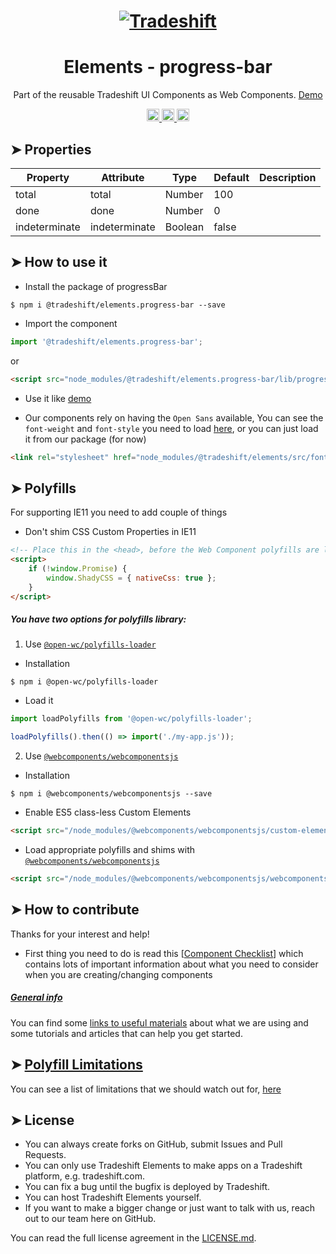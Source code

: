 <h1 align="center">
    <a href="https://tradeshift.com/">
      <img alt="Tradeshift" src="https://tradeshift.com/wp-content/themes/Tradeshift/img/brand/logo-black.png"/>
    </a>
</h1>

<h1 align="center">Elements - progress-bar</h1>

<p align="center">
  Part of the reusable Tradeshift UI Components as Web Components.
    <a href="https://tradeshift.github.io/elements/?path=/story/ts-progress-bar--default">
      Demo
    </a>
</p>

<p align="center">
    <a href="https://www.npmjs.com/package/@tradeshift/elements.progress-bar">
      <img alt="NPM Version" src="https://badgen.net/npm/v/@tradeshift/elements.progress-bar" height="20"/>
    </a>
    <a href="https://npmcharts.com/compare/@tradeshift/elements.progress-bar?minimal=true">
		  <img alt="Downloads per month" src="https://badgen.net/npm/dm/@tradeshift/elements.progress-bar" height="20"/>
		</a>
		<a href="https://www.npmjs.com/browse/depended/@tradeshift/elements.progress-bar">
		  <img alt="Dependent packages" src="https://badgen.net/npm/dependents/@tradeshift/elements.progress-bar" height="20"/>
		</a>
</p>

<style>
  table {
        width:100%;
  }
</style>

## ➤ Properties

| Property      | Attribute     | Type    | Default | Description |
| ------------- | ------------- | ------- | ------- | ----------- |
| total         | total         | Number  | 100     |             |
| done          | done          | Number  | 0       |             |
| indeterminate | indeterminate | Boolean | false   |             |

## ➤ How to use it

- Install the package of progressBar

```shell
$ npm i @tradeshift/elements.progress-bar --save
```

- Import the component

```js
import '@tradeshift/elements.progress-bar';
```

or

```html
<script src="node_modules/@tradeshift/elements.progress-bar/lib/progress-bar.umd.js"></script>
```

- Use it like [demo]("https://tradeshift.github.io/elements/?path=/story/ts-progress-bar--default")

- Our components rely on having the `Open Sans` available, You can see the `font-weight` and `font-style` you need to load [here](https://github.com/Tradeshift/elements/blob/master/packages/core/src/fonts.css), or you can just load it from our package (for now)

```html
<link rel="stylesheet" href="node_modules/@tradeshift/elements/src/fonts.css" />
```

## ➤ Polyfills

For supporting IE11 you need to add couple of things

- Don't shim CSS Custom Properties in IE11

```html
<!-- Place this in the <head>, before the Web Component polyfills are loaded -->
<script>
	if (!window.Promise) {
		window.ShadyCSS = { nativeCss: true };
	}
</script>
```

##### You have two options for polyfills library:

1. Use [`@open-wc/polyfills-loader`](https://github.com/open-wc/open-wc/tree/master/packages/polyfills-loader)

- Installation

```shell
$ npm i @open-wc/polyfills-loader
```

- Load it

```js
import loadPolyfills from '@open-wc/polyfills-loader';

loadPolyfills().then(() => import('./my-app.js'));
```

2. Use [`@webcomponents/webcomponentsjs`](https://github.com/webcomponents/polyfills/tree/master/packages/webcomponentsjs)

- Installation

```hell
$ npm i @webcomponents/webcomponentsjs --save
```

- Enable ES5 class-less Custom Elements

```html
<script src="/node_modules/@webcomponents/webcomponentsjs/custom-elements-es5-adapter.js"></script>
```

- Load appropriate polyfills and shims with [`@webcomponents/webcomponentsjs`](https://github.com/webcomponents/webcomponentsjs)

```html
<script src="/node_modules/@webcomponents/webcomponentsjs/webcomponents-loader.js" defer></script>
```

## ➤ How to contribute

Thanks for your interest and help!

- First thing you need to do is read this [[Component Checklist](https://github.com/Tradeshift/elements/wiki/Component-checklist)] which contains lots of important information about what you need to consider when you are creating/changing components

##### [General info](https://github.com/Tradeshift/elements/wiki/Useful-materials-starter)

You can find some [links to useful materials](https://github.com/Tradeshift/elements/wiki/Useful-materials-starter) about what we are using and some tutorials and articles that can help you get started.

## ➤ [Polyfill Limitations](https://github.com/Tradeshift/elements/wiki/Polyfill-Limitations)

You can see a list of limitations that we should watch out for, [here](https://github.com/Tradeshift/elements/wiki/Polyfill-Limitations)

## ➤ License

- You can always create forks on GitHub, submit Issues and Pull Requests.
- You can only use Tradeshift Elements to make apps on a Tradeshift platform, e.g. tradeshift.com.
- You can fix a bug until the bugfix is deployed by Tradeshift.
- You can host Tradeshift Elements yourself.
- If you want to make a bigger change or just want to talk with us, reach out to our team here on GitHub.

You can read the full license agreement in the [LICENSE.md](https://github.com/Tradeshift/elements/blob/master/LICENSE.md).

